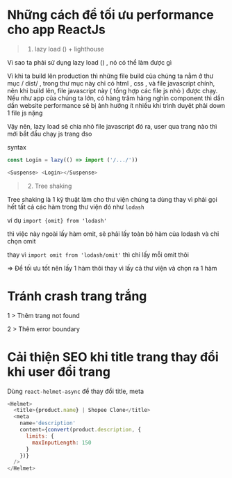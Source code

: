 # Những cách để tối ưu performance cho app ReactJs

> 1. lazy load () + lighthouse

Vì sao ta phải sử dụng lazy load () , nó có thể làm được gì

Vì khi ta build lên production thì những file build của chúng ta nằm ở thư mục / dist/ , trong thư mục này chỉ có html , css , và file javascript chính, nên khi build lên, file javascript này ( tổng hợp các file js nhỏ ) được chạy. Nếu như app của chúng ta lớn, có hàng trăm hàng nghìn component thì dần dần website performance sẽ bị ảnh hưởng ít nhiều khi trình duyệt phải down 1 file js nặng

Vậy nên, lazy load sẽ chia nhỏ file javascript đó ra, user qua trang nào thì mới bắt đầu chạy js trang đso

syntax

```js
const Login = lazy(() => import ('/.../'))

<Suspense> <Login></Suspense>

```

> 2.  Tree shaking

Tree shaking là 1 kỹ thuật làm cho thư viện chúng ta dùng thay vì phải gọi hết tất cả các hàm trong thư viện đó như `lodash`

ví dụ `import {omit} from 'lodash'`

thì việc này ngoài lấy hàm omit, sẽ phải lấy toàn bộ hàm của lodash và chỉ chọn omit

thay vì `import omit from 'lodash/omit'` thì chỉ lấy mỗi omit thôi

=> Để tối ưu tốt nên lấy 1 hàm thôi thay vì lấy cả thư viện và chọn ra 1 hàm

# Tránh crash trang trắng

1 > Thêm trang not found

2 > Thêm error boundary

# Cải thiện SEO khi title trang thay đổi khi user đổi trang

Dùng `react-helmet-async` để thay đổi title, meta

```js
<Helmet>
  <title>{product.name} | Shopee Clone</title>
  <meta
    name='description'
    content={convert(product.description, {
      limits: {
        maxInputLength: 150
      }
    })}
  />
</Helmet>
```
